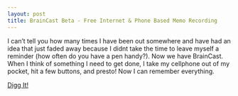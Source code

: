 ```yaml
--- 
layout: post
title: BrainCast Beta - Free Internet & Phone Based Memo Recording
---
```

I can’t tell you how many times I have been out somewhere and have had an idea that just faded away because I didnt take the time to leave myself a reminder (how often do you have a pen handy?). Now we have BrainCast. When I think of something I need to get done, I take my cellphone out of my pocket, hit a few buttons, and presto! Now I can remember everything.

[Digg It!](http://digg.com/software/BrainCast_Beta_Free_Internet_Phone_Based_Memo_Recording_Organization)
